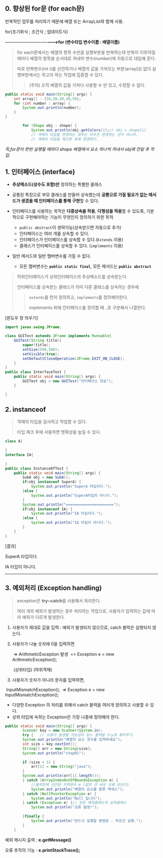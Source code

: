 

## 0. 향상된 for문 (for each문)

반복적인 업무를 처리하기 때문에 배열 또는 ArrayList와 함께 사용.

for(초기화식 ; 조건식 ; 업데이트식)

**------------------------>for (변수타입 변수이름 : 배열이름)**

> for each문에서는 배열의 항목 수만큼 실행부분을 반복하는데 반복이 이루어질 때마다 배열의 항목을 순서대로 꺼내어 변수(number)에 자동으로 대입해 준다.
>
> 따로 반복변수(int i)를 선언하거나 배열의 값을 가져오는 부분(array[i]) 없이 실행부분에서는 하고자 하는 작업에 집중할 수 있다.
>
> > (주의) 오직 배열의 값을 가져다 사용할 수 만 있고, 수정할 수 없다.

```java
public static void main(String[] args) {
    int array[] - {10,20,30,40,50};
    for (int number : array) {
        System.out.println(number);
    }
}
```

```java
		for (Shape obj : shape) { 
			System.out.println(obj.getColors());// obj = shape[i]
			// 객체의 타입을 변경하는 경우는 무조건 변경하는 것이 아니라,
			// 객체의 타입을 체크한 후에 변경한다.
```

*즉,for문이 한번 실행될 때마다 shape 배열에서 요소 하나씩 꺼내서 obj에 전달 후 작업.*

##  1. 인터페이스 (interface)

* **추상메소드(상수도 포함)만** 정의하는 특별한 클래스

* 공통된 특징으로 부모 클래스를 만들어 상속했는데 **공통으로 가질 필요가 없는 메서드가 생겼을 때 인터페이스를 통해 구현**할 수 있다.

* 인터페이스를 사용하는 목적은 **다중상속을 허용**, **다형성을 적용**할 수 있도록,
  기본적으로 구현해야하는 기능이 무엇인지 정의하기 위한 목적
  * `public abstract`이 생략가능(상속받으면 자동으로 추가)
  * 인터페이스는 여러 개를 상속할 수 있다.
  * 인터페이스가 인터페이스를 상속할 수 있다.(`Extends` 이용)
  * 클래스가 인터페이스를 상속할 수 있다. (`implements` 이용)	
* 일반 메서드와 일반 멤버변수를 가질 수 없다.
  * 모든 멤버변수는 **`public static final`**, 모든 메서드는 **`public abstract`**

> 하위인터페이스가 상위인터페이스의 추상메소드를 상속받는다.
>
> 인터페이스를 상속받는 클래스가 이미 다른 클래스를 상속하는 경우에 
>
> > `extends`를 먼저 정의하고, `implements`를 정의해야한다.
> >
> > implements 뒤에 인터페이스를 정의할 때 `,`로 구분해서 나열한다.



[윈도우 창 띄우기]

```java
import javax.swing.JFrame;

class GUITest extends JFrame implements Runnable{
	GUITest(String title){
		super(title);
		setSize(500,500);
		setVisible(true);
		setDefaultCloseOperation(JFrame.EXIT_ON_CLOSE);
	}
}
public class InterfaceTest {
	public static void main(String[] args) {
		GUITest obj = new GUITest("인터페이스 연습");
	}

}
```



## 2. instanceof

> 객체의 타입을 검사하고 작업할 수 있다.
>
> 타입 체크 후에 사용하면 명확성을 높일 수 있다.

```java
class A{
	
}
interface IA{
	
}
public class InstanceOfTest {
	public static void main(String[] args) {
		SubA obj = new SubA();
		if(obj instanceof SuperA) {
			System.out.println("SuperA 타입이다.");
		}else {
			System.out.println("SuperA타입이 아니다.");
		}
		System.out.println("======================");
        if(obj instanceof IA) {
			System.out.println("IA 타입이다.");
		}else {
			System.out.println("IA 타입이 아니다.");
		}
    }
}
```

[결과]

SuperA 타입이다.

IA 타입이 아니다.

---



## 3. 예외처리 (Exception handling)

> exception은 **try~catch**를 사용해서 처리한다.
>
> 여러 개의 예외가 발생하는 경우 처리하는 작업으로, 사용자가 입력하는 값에 따라 예외가 다르게 발생한다.

1. 사용자가 제대로 값을 입력 : 예외가 발생되지 않으므로, catch 블럭은 실행되지 않는다.

2. 사용자가 나눌 숫자에 0을 입력하면

   ​	=> ArithmeticException 발생
   ​    => Exception e = new ArithmeticException();

   ​          (상위타입)				(하위객체)

3.  사용자가 숫자가 아니라 문자를 입력하면,

   ​	InputMismatchException();
   ​	=> Exception e = new InputMismatchException();

   - 다양한 Exception 의 처리를 위해서 catch 블럭을 여러개 정의하고 사용할 수 있다.
   - 상위 타입에 속하는 Exception은 가장 나중에 정의해야 한다.

```java
public static void main(String[] args) {
		Scanner key = new Scanner(System.in);
		try {	// 오류가 발생할 가능성이 있느 블럭을 try로 묶어주기.
		System.out.println("배열의 요소 갯수를 입력하세요");
		int size = key.nextInt();
		String[] arr = new String[size];
		System.out.println("step01");
            
		if (size > 3) {
			arr[1] = new String("java");
		}
		System.out.println(arr[1].length());
		} catch (ArrayIndexOutOfBoundsException e) {	
            //블럭안에 선언된 지역변수 e (같은 것 써도 오류 안난다)
			System.out.println("배열의 요소를 잘못 액세스");
		} catch (NullPointerException e) {
			System.out.println("Null 입니다");
		} catch (Exception e) {// 모든 예외클래스의 상위클래스
			System.out.println("오류 발생!");
		
        }finally {
			System.out.println("반드시 실행할 명령문 - 무조건 실행.");
		}
	}
```

예외 메시지 출력 : **e.getMessage()**

오류 추적의 기능 : **e.printStackTrace();**

